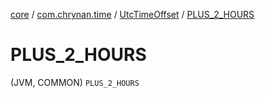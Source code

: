 [core](../../index.md) / [com.chrynan.time](../index.md) / [UtcTimeOffset](index.md) / [PLUS_2_HOURS](./-p-l-u-s_2_-h-o-u-r-s.md)

# PLUS_2_HOURS

(JVM, COMMON) `PLUS_2_HOURS`